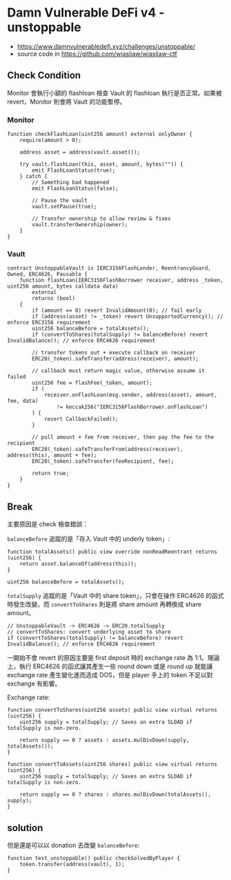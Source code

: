 # Damn Vulnerable DeFi v4 - unstoppable

- https://www.damnvulnerabledefi.xyz/challenges/unstoppable/
- source code in https://github.com/wiasliaw/wiasliaw-ctf

## Check Condition

Monitor 會執行小額的 flashloan 檢查 Vault 的 flashloan 執行是否正常。如果被 revert，Monitor 則會將 Vault 的功能暫停。

### Monitor

```solidity
function checkFlashLoan(uint256 amount) external onlyOwner {
    require(amount > 0);

    address asset = address(vault.asset());

    try vault.flashLoan(this, asset, amount, bytes("")) {
        emit FlashLoanStatus(true);
    } catch {
        // Something bad happened
        emit FlashLoanStatus(false);

        // Pause the vault
        vault.setPause(true);

        // Transfer ownership to allow review & fixes
        vault.transferOwnership(owner);
    }
}
```

### Vault

```solidity
contract UnstoppableVault is IERC3156FlashLender, ReentrancyGuard, Owned, ERC4626, Pausable {
    function flashLoan(IERC3156FlashBorrower receiver, address _token, uint256 amount, bytes calldata data)
        external
        returns (bool)
    {
        if (amount == 0) revert InvalidAmount(0); // fail early
        if (address(asset) != _token) revert UnsupportedCurrency(); // enforce ERC3156 requirement
        uint256 balanceBefore = totalAssets();
        if (convertToShares(totalSupply) != balanceBefore) revert InvalidBalance(); // enforce ERC4626 requirement

        // transfer tokens out + execute callback on receiver
        ERC20(_token).safeTransfer(address(receiver), amount);

        // callback must return magic value, otherwise assume it failed
        uint256 fee = flashFee(_token, amount);
        if (
            receiver.onFlashLoan(msg.sender, address(asset), amount, fee, data)
                != keccak256("IERC3156FlashBorrower.onFlashLoan")
        ) {
            revert CallbackFailed();
        }

        // pull amount + fee from receiver, then pay the fee to the recipient
        ERC20(_token).safeTransferFrom(address(receiver), address(this), amount + fee);
        ERC20(_token).safeTransfer(feeRecipient, fee);

        return true;
    }
}
```

## Break

主要原因是 check 檢查錯誤：

`balanceBefore` 追蹤的是「存入 Vault 中的 underly token」:

```solidity
function totalAssets() public view override nonReadReentrant returns (uint256) {
    return asset.balanceOf(address(this));
}

uint256 balanceBefore = totalAssets();
```

`totalSupply` 追蹤的是「Vault 中的 share token」，只會在操作 ERC4626 的函式時發生改變。而 `convertToShares` 則是將 share amount 再轉換成 share amount。

```solidity
// UnstoppableVault -> ERC4626 -> ERC20.totalSupply
// convertToShares: convert underlying asset to share
if (convertToShares(totalSupply) != balanceBefore) revert InvalidBalance(); // enforce ERC4626 requirement
```

一開始不會 revert 的原因主要是 first deposit 時的 exchange rate 為 1:1。理論上，執行 ERC4626 的函式讓其產生一些 round down 或是 round up 就能讓 exchange rate 產生變化進而造成 DOS，但是 player 手上的 token 不足以對 exchange 有影響。

Exchange rate:

```solidity
function convertToShares(uint256 assets) public view virtual returns (uint256) {
    uint256 supply = totalSupply; // Saves an extra SLOAD if totalSupply is non-zero.

    return supply == 0 ? assets : assets.mulDivDown(supply, totalAssets());
}

function convertToAssets(uint256 shares) public view virtual returns (uint256) {
    uint256 supply = totalSupply; // Saves an extra SLOAD if totalSupply is non-zero.

    return supply == 0 ? shares : shares.mulDivDown(totalAssets(), supply);
}
```

## solution

但是還是可以以 donation 去改變 `balanceBefore`:

```solidity
function test_unstoppable() public checkSolvedByPlayer {
    token.transfer(address(vault), 1);
}
```
